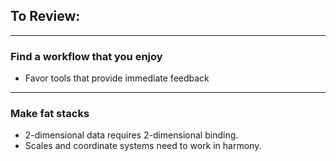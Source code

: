 ## To Review:

***

### Find a workflow that you enjoy

* Favor tools that provide immediate feedback

***

### Make fat stacks

* 2-dimensional data requires 2-dimensional binding.
* Scales and coordinate systems need to work in harmony.
